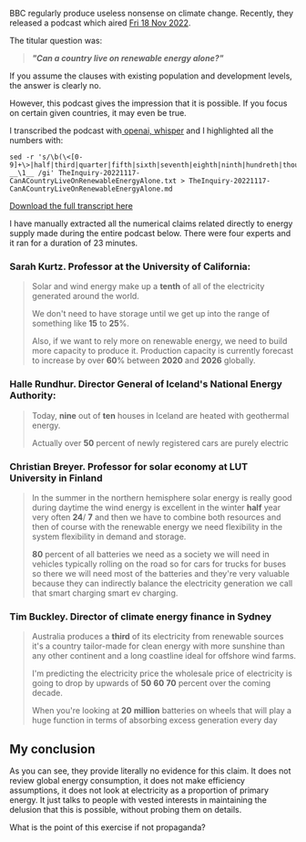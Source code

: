 
BBC regularly produce useless nonsense on climate change. Recently, they released a podcast which aired [Fri 18 Nov 2022](https://www.bbc.co.uk/programmes/w3ct39tx). 

The titular question was:

> *__"Can a country live on renewable energy alone?"__*

If you assume the clauses with existing population and development levels, the answer is clearly no. 

However, this podcast gives the impression that it is possible. If you focus on certain given countries, it may even be true. 

I transcribed the podcast with[ openai, whisper](https://github.com/Const-me/Whisper/releases) and I highlighted all the numbers with:

```
sed -r 's/\b(\<[0-9]+\>|half|third|quarter|fifth|sixth|seventh|eighth|ninth|hundreth|thousanth|zero|one|two|three|four|five|six|seven|eight|nine|ten|eleven|twelve|thirteen|fourteen|fifteen|sixteen|seventeen|eighteen|nineteen|twenty|thirty|forty|fifty|sixty|seventy|eighty|ninety|hundred|thousand|million|billion|trillion)/ __\1__ /gi' TheInquiry-20221117-CanACountryLiveOnRenewableEnergyAlone.txt > TheInquiry-20221117-CanACountryLiveOnRenewableEnergyAlone.md
```

[Download the full transcript here](assets/transcripts/TheInquiry-20221117-CanACountryLiveOnRenewableEnergyAlone.md)

I have manually extracted all the numerical claims related directly to energy supply made during the entire podcast below. There were four experts and it ran for a duration of 23 minutes. 

### Sarah Kurtz. Professor at the University of California:

> Solar and wind energy make up a __tenth__ of all of the electricity generated around the world.
>
> We don't need to have storage until we get up into the range of something like __15__ to __25__%.
>
> Also, if we want to rely more on renewable energy, we need to build more capacity to produce it. Production capacity is currently forecast to increase by over __60__% between __2020__ and __2026__ globally.

### Halle Rundhur.  Director General of Iceland's National Energy Authority:

> Today, __nine__ out of __ten__ houses in Iceland are heated with geothermal energy.
>
> Actually over __50__ percent of newly registered cars are purely electric

### Christian Breyer. Professor for solar economy at LUT University in Finland

> In the summer in the northern hemisphere solar energy is really good during daytime the wind energy is excellent in the winter __half__ year very often __24__/ __7__ and then we have to combine both resources and then of course with the renewable energy we need flexibility in the system flexibility in demand and storage.
> 
> __80__ percent of all batteries we need as a society we will need in vehicles typically rolling on the road so for cars for trucks for buses so there we will need most of the batteries and they're very valuable because they can indirectly balance the electricity generation we call that smart charging smart ev charging. 

### Tim Buckley. Director of climate energy finance in Sydney

> Australia produces a __third__ of its electricity from renewable sources it's a country tailor-made for clean energy with more sunshine than any other continent and a long coastline ideal for offshore wind farms.
>
> I'm predicting the electricity price the wholesale price of electricity is going to drop by upwards of __50__ __60__ __70__ percent over the coming decade.
>
> When you're looking at __20__ __million__ batteries on wheels that will play a huge function in terms of absorbing excess generation every day

## My conclusion

As you can see, they provide literally no evidence for this claim. It does not review global energy consumption, it does not make efficiency assumptions, it does not look at electricity as a proportion of primary energy. It just talks to people with vested interests in maintaining the delusion that this is possible, without probing them on details.

What is the point of this exercise if not propaganda?
